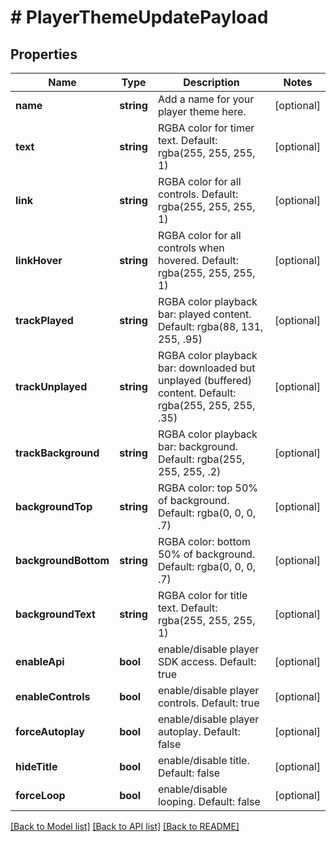 # # PlayerThemeUpdatePayload

## Properties

Name | Type | Description | Notes
------------ | ------------- | ------------- | -------------
**name** | **string** | Add a name for your player theme here. | [optional]
**text** | **string** | RGBA color for timer text. Default: rgba(255, 255, 255, 1) | [optional]
**link** | **string** | RGBA color for all controls. Default: rgba(255, 255, 255, 1) | [optional]
**linkHover** | **string** | RGBA color for all controls when hovered. Default: rgba(255, 255, 255, 1) | [optional]
**trackPlayed** | **string** | RGBA color playback bar: played content. Default: rgba(88, 131, 255, .95) | [optional]
**trackUnplayed** | **string** | RGBA color playback bar: downloaded but unplayed (buffered) content. Default: rgba(255, 255, 255, .35) | [optional]
**trackBackground** | **string** | RGBA color playback bar: background. Default: rgba(255, 255, 255, .2) | [optional]
**backgroundTop** | **string** | RGBA color: top 50% of background. Default: rgba(0, 0, 0, .7) | [optional]
**backgroundBottom** | **string** | RGBA color: bottom 50% of background. Default: rgba(0, 0, 0, .7) | [optional]
**backgroundText** | **string** | RGBA color for title text. Default: rgba(255, 255, 255, 1) | [optional]
**enableApi** | **bool** | enable/disable player SDK access. Default: true | [optional]
**enableControls** | **bool** | enable/disable player controls. Default: true | [optional]
**forceAutoplay** | **bool** | enable/disable player autoplay. Default: false | [optional]
**hideTitle** | **bool** | enable/disable title. Default: false | [optional]
**forceLoop** | **bool** | enable/disable looping. Default: false | [optional]

[[Back to Model list]](../../README.md#models) [[Back to API list]](../../README.md#endpoints) [[Back to README]](../../README.md)
